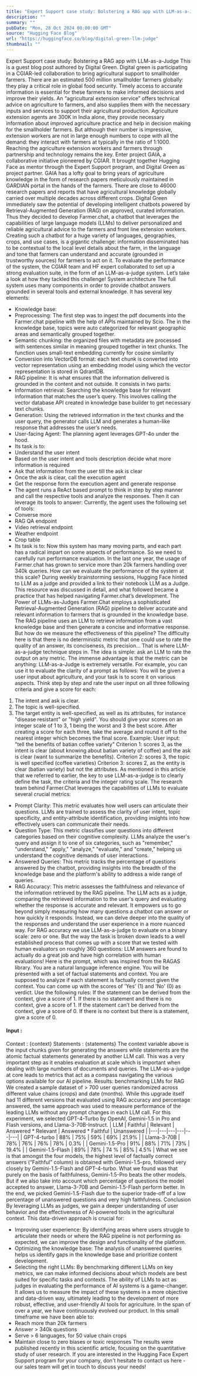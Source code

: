 ```yaml
---
title: "Expert Support case study: Bolstering a RAG app with LLM-as-a-Judge"
description: ""
summary: ""
pubDate: "Mon, 28 Oct 2024 00:00:00 GMT"
source: "Hugging Face Blog"
url: "https://huggingface.co/blog/digital-green-llm-judge"
thumbnail: ""
---
```


Expert Support case study: Bolstering a RAG app with LLM-as-a-Judge
This is a guest blog post authored by Digital Green. Digital green is participating in a CGIAR-led collaboration to bring agricultural support to smallholder farmers.
There are an estimated 500 million smallholder farmers globally: they play a critical role in global food security. Timely access to accurate information is essential for these farmers to make informed decisions and improve their yields.
An “agricultural extension service” offers technical advice on agriculture to farmers, and also supplies them with the necessary inputs and services to support their agricultural production.
Agriculture extension agents are 300K in India alone, they provide necessary information about improved agriculture practice and help in decision making for the smallholder farmers.
But although their number is impressive, extension workers are not in large enough numbers to cope with all the demand: they interact with farmers at typically in the ratio of 1:1000. Reaching the agriculture extension workers and farmers through partnership and technology remains the key.
Enter project GAIA, a collaborative initiative pioneered by CGIAR.
It brought together Hugging Face as mentor through the Expert Support program, and Digital Green as project partner.
GAIA has a lofty goal to bring years of agriculture knowledge in the form of research papers meticulously maintained in GARDIAN portal in the hands of the farmers. There are close to 46000 research papers and reports that have agricultural knowledge globally carried over multiple decades across different crops.
Digital Green immediately saw the potential of developing intelligent chatbots powered by Retrieval-Augmented Generation (RAG) on approved, curated information. Thus they decided to develop Farmer.chat, a chatbot that leverages the capabilities of large language models (LLMs) to deliver personalized and reliable agricultural advice to the farmers and front line extension workers.
Creating such a chatbot for a huge variety of languages, geographies, crops, and use cases, is a gigantic challenge: information disseminated has to be contextual to the local level details about the farm, in the language and tone that farmers can understand and accurate (grounded in trustworthy sources) for farmers to act on it. To evaluate the performance of the system, the CGIAR team and HF expert collaborated to set up a strong evaluation suite, in the form of an LLM-as-a-judge system.
Let’s take a look at how they tackled this challenge!
System architecture
The full system uses many components in order to provide chatbot answers grounded in several tools and external knowledge. It has several key elements:
- Knowledge base:
- Preprocessing: The first step was to ingest the pdf documents into the Farmer.chat pipeline with the help of APIs maintained by Scio. The in the knowledge base, topics were auto categorized for relevant geographic areas and semantically grouped together.
- Semantic chunking: the organized files with metadata are processed with sentences similar in meaning grouped together in text chunks. The function uses small-text embedding currently for cosine similarity
- Conversion into VectorDB format: each text chunk is converted into vector representation using an embedding model using which the vector representation is stored in QdrantDB.
- RAG pipeline: It is what ensures that the information delivered is grounded in the content and not outside. It consists in two parts:
- Information retrieval: Searching the knowledge base for relevant information that matches the user’s query. This involves calling the vector database API created in knowledge base builder to get necessary text chunks.
- Generation: Using the retrieved information in the text chunks and the user query, the generator calls LLM and generates a human-like response that addresses the user’s needs.
- User-facing Agent: The planning agent leverages GPT-4o under the hood.
- Its task is to:
- Understand the user intent
- Based on the user intent and tools description decide what more information is required
- Ask that information from the user till the ask is clear
- Once the ask is clear, call the execution agent
- Get the response form the execution agent and generate response
- The agent runs a ReAct based prompt to think in step by step manner and call the respective tools and analyze the responses. Then it can leverage its tools to answer: Currently, the agent uses the following set of tools:
- Converse more
- RAG QA endpoint
- Video retrieval endpoint
- Weather endpoint
- Crop table
- Its task is to:
Now this system has many moving parts, and each part has a radical impart on some aspects of performance. So we need to carefully run performance evaluation.
In the last one year, the usage of Farmer.chat has grown to service more than 20k farmers handling over 340k queries. How can we evaluate the performance of the system at this scale?
During weekly brainstorming sessions, Hugging Face hinted to LLM as a judge and provided a link to their notebook LLM as a Judge. This resource was discussed in detail, and what followed became a practice that has helped navigating Farmer.chat’s development.
The Power of LLMs-as-Judges
Farmer.Chat employs a sophisticated Retrieval-Augmented Generation (RAG) pipeline to deliver accurate and relevant information to farmers that is grounded in the knowledge base. The RAG pipeline uses an LLM to retrieve information from a vast knowledge base and then generate a concise and informative response.
But how do we measure the effectiveness of this pipeline?
The difficulty here is that there is no deterministic metric that one could use to rate the quality of an answer, its conciseness, its precision...
That is where LLM-as-a-judge technique steps in. The idea is simple: ask an LLM to rate the output on any metric. The immense advantage is that the metric can be anything: LLM-as-a-Judge is extremely versatile.
For example, you can use it to evaluate the clarity of a prompt as follows:
You will be given a user input about agriculture, and your task is to score it on various aspects.
Think step by step and rate the user input on all three following criteria and give a score for each:
1) The intent and ask is clear.
2) The topic is well-specified.
3) The target entity is well-specified, as well as its attributes, for instance "disease resistant" or "high yield".
You should give your scores on an integer scale of 1 to 3, 1 being the worst and 3 the best score.
After creating a score for each three, take the average and round it off to the nearest integer which becomes the final score.
Example:
User input: "tell the benefits of batian coffee variety"
Criterion 1: scores 3, as the intent is clear (about knowing about batian variety of coffee) and the ask is clear (want to summarize the benefits).
Criterion 2: scores 3, the topic is well specified (coffee varieties)
Criterion 3: scores 2, as the entity is clear (batian variety) but not the attributes.
As mentioned in this article that we referred to earlier, the key to use LLM-as-a-judge is to clearly define the task, the criteria and the integer rating scale.
The research team behind Farmer.Chat leverages the capabilities of LLMs to evaluate several crucial metrics:
- Prompt Clarity: This metric evaluates how well users can articulate their questions. LLMs are trained to assess the clarity of user intent, topic specificity, and entity-attribute identification, providing insights into how effectively users can communicate their needs.
- Question Type: This metric classifies user questions into different categories based on their cognitive complexity. LLMs analyze the user's query and assign it to one of six categories, such as "remember," "understand," "apply," "analyze," "evaluate," and "create," helping us understand the cognitive demands of user interactions.
- Answered Queries: This metric tracks the percentage of questions answered by the chatbot, providing insights into the breadth of the knowledge base and the platform's ability to address a wide range of queries.
- RAG Accuracy: This metric assesses the faithfulness and relevance of the information retrieved by the RAG pipeline. The LLM acts as a judge, comparing the retrieved information to the user's query and evaluating whether the response is accurate and relevant.
It empowers us to go beyond simply measuring how many questions a chatbot can answer or how quickly it responds. Instead, we can delve deeper into the quality of the responses and understand the user experience in a more nuanced way.
For RAG accuracy we use LLM-as-a-judge to evaluate on a binary scale: zero or one. But the way the task is broken down leads to a well established process that comes up with a score that we tested with human evaluators on roughly 360 questions: LLM answers are found to actually do a great job and have high correlation with human evaluations!
Here is the prompt, which was inspired from the RAGAS library.
You are a natural language inference engine. You will be presented with a set of factual statements and context. You are supposed to analyze if each statement is factually correct given the context. You can come up with the scores of 'Yes' (1) and 'No' (0) as verdict.
Use the following rules:
If the statement can be derived from the context, give a score of 1.
If there is no statement and there is no context, give a score of 1.
If the statement can’t be derived from the context, give a score of 0.
If there is no context but there is a statement, give a score of 0.
#### Input :
Context : {context}
Statements : {statements}
The context variable above is the input chunks given for generating the answers while statements are the atomic factual statements generated by another LLM call.
This was a very important step as it enables evaluation at scale which is important when dealing with large numbers of documents and queries. The LLM-as-a-judge at core leads to metrics that act as a compass navigating the various options available for our AI pipeline.
Results: benchmarking LLMs for RAG
We created a sample dataset of > 700 user queries randomized across different value chains (crops) and date (months). While this upgrade itself had 11 different versions that evaluated using RAG accuracy and percentage answered, the same approach was used to measure performance of the leading LLMs without any prompt changes in each LLM call. For this experiment, we selected GPT-4-Turbo by OpenAI, Gemini-1.5 in Pro and Flash versions, and Llama-3-70B-Instruct.
| LLM | Faithful | Relevant | Answered * Relevant | Answered * Faithful | Unanswered |
|---|---|---|---|---|---|
| GPT-4-turbo | 88% | 75% | 59% | 69% | 21.9% |
| Llama-3-70B | 78% | 76% | 76% | 78% | 0.3% |
| Gemini-1.5-Pro | 91% | 88% | 71% | 73% | 19.4% |
| Gemini-1.5-Flash | 89% | 78% | 74 % | 85% | 4.5% |
What we see is that amongst the four models, the highest level of factually correct answers (“Faithful” column) is obtained with Gemini-1.5-pro, followed very closely by Gemini-1.5-Flash and GPT-4-turbo.
What we found was that purely on the basis of faithfulness, Gemini-1.5-Pro beats the other models. But if we also take into account which percentage of questions the model accepted to answer, Llama-3-70B and Gemini-1.5-Flash perform better.
In the end, we picked Gemini-1.5-Flash due to the superior trade-off of a low percentage of unanswered questions and very high faithfulness.
Conclusion
By leveraging LLMs as judges, we gain a deeper understanding of user behavior and the effectiveness of AI-powered tools in the agricultural context. This data-driven approach is crucial for:
- Improving user experience: By identifying areas where users struggle to articulate their needs or where the RAG pipeline is not performing as expected, we can improve the design and functionality of the platform.
- Optimizing the knowledge base: The analysis of unanswered queries helps us identify gaps in the knowledge base and prioritize content development.
- Selecting the right LLMs: By benchmarking different LLMs on key metrics, we can make informed decisions about which models are best suited for specific tasks and contexts.
The ability of LLMs to act as judges in evaluating the performance of AI systems is a game-changer. It allows us to measure the impact of these systems in a more objective and data-driven way, ultimately leading to the development of more robust, effective, and user-friendly AI tools for agriculture.
In the span of over a year, we have continuously evolved our product. In this small timeframe we have been able to:
- Reach more than 20k farmers
- Answer > 340k questions
- Serve > 6 languages, for 50 value chain crops
- Maintain close to zero biases or toxic responses
The results were published recently in this scientific article, focusing on the quantitative study of user research.
If you are interested in the Hugging Face Expert Support program for your company, don't hesitate to contact us here - our sales team will get in touch to discuss your needs!